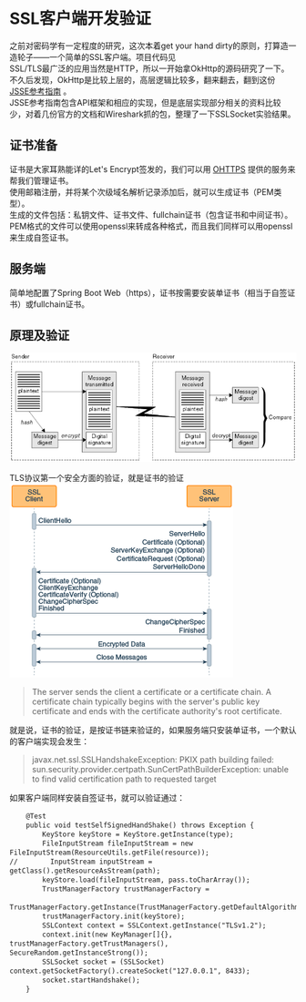 # SSL客户端开发验证

之前对密码学有一定程度的研究，这次本着get your hand dirty的原则，打算造一造轮子——一个简单的SSL客户端。项目代码见<br>
SSL/TLS最广泛的应用当然是HTTP，所以一开始拿OkHttp的源码研究了一下。不久后发现，OkHttp是比较上层的，高层逻辑比较多，翻来翻去，翻到这份 [JSSE参考指南](https://docs.oracle.com/javase/7/docs/technotes/guides/security/jsse/JSSERefGuide.html) 。<br>
JSSE参考指南包含API框架和相应的实现，但是底层实现部分相关的资料比较少，对着几份官方的文档和Wireshark抓的包，整理了一下SSLSocket实验结果。

## 证书准备
证书是大家耳熟能详的Let's Encrypt签发的，我们可以用 [OHTTPS](https://ohttps.com/) 提供的服务来帮我们管理证书。<br>
使用邮箱注册，并将某个次级域名解析记录添加后，就可以生成证书（PEM类型）。<br>
生成的文件包括：私钥文件、证书文件、fullchain证书（包含证书和中间证书）。<br>
PEM格式的文件可以使用openssl来转成各种格式，而且我们同样可以用openssl来生成自签证书。

## 服务端
简单地配置了Spring Boot Web（https），证书按需要安装单证书（相当于自签证书）或fullchain证书。

## 原理及验证
![证书验证原理](https://github.com/lvv9/lvv9.github.io/blob/master/pic/image_2021-12-24_01-18-29.png?raw=true)

TLS协议第一个安全方面的验证，就是证书的验证
![SSL/TLS握手](https://github.com/lvv9/lvv9.github.io/blob/master/pic/image_2021-12-24_00-19-09.png?raw=true)
> The server sends the client a certificate or a certificate chain. A certificate chain typically begins with the server's public key certificate and ends with the certificate authority's root certificate.

就是说，证书的验证，是按证书链来验证的，如果服务端只安装单证书，一个默认的客户端实现会发生：
> javax.net.ssl.SSLHandshakeException: PKIX path building failed: sun.security.provider.certpath.SunCertPathBuilderException: unable to find valid certification path to requested target

如果客户端同样安装自签证书，就可以验证通过：
```
    @Test
    public void testSelfSignedHandShake() throws Exception {
        KeyStore keyStore = KeyStore.getInstance(type);
        FileInputStream fileInputStream = new FileInputStream(ResourceUtils.getFile(resource));
//        InputStream inputStream = getClass().getResourceAsStream(path);
        keyStore.load(fileInputStream, pass.toCharArray());
        TrustManagerFactory trustManagerFactory =
                TrustManagerFactory.getInstance(TrustManagerFactory.getDefaultAlgorithm());
        trustManagerFactory.init(keyStore);
        SSLContext context = SSLContext.getInstance("TLSv1.2");
        context.init(new KeyManager[]{}, trustManagerFactory.getTrustManagers(), SecureRandom.getInstanceStrong());
        SSLSocket socket = (SSLSocket) context.getSocketFactory().createSocket("127.0.0.1", 8433);
        socket.startHandshake();
    }
```